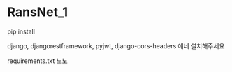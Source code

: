 # RansNet_1


pip install

django, djangorestframework, pyjwt, django-cors-headers 얘네 설치해주세요

requirements.txt 노노
